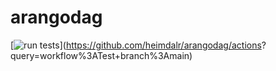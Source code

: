 # arangodag

[![run tests](https://github.com/heimdalr/arangodag/workflows/Test/badge.svg?branch=main)](https://github.com/heimdalr/arangodag/actions?
query=workflow%3ATest+branch%3Amain)

<!--
[![codecov](https://codecov.io/gh/heimdalr/dag/branch/master/graph/badge.svg)](https://codecov.io/gh/heimdalr/dag)
[![GoDoc](https://godoc.org/github.com/heimdalr/dag?status.svg)](https://godoc.org/github.com/heimdalr/dag) 
[![Go Report Card](https://goreportcard.com/badge/github.com/heimdalr/dag)](https://goreportcard.com/report/github.com/heimdalr/dag)
[![Nutrition Facts](http://code.grevit.net/badge/O%2B%2B_S%2B%2B_I%2B_C%2B_E%2B%2B%2B_M_V%2B_PS%2B%2B_!D)](http://code.grevit.net/facts/O%2B%2B_S%2B%2B_I%2B_C%2B_E%2B%2B%2B_M_V%2B_PS%2B%2B_!D)

Implementation directed acyclic graphs (DAGs).

The implementation is fast and thread-safe. It prevents adding cycles or 
duplicates and thereby always maintains a valid DAG. The implementation caches
 descendants and ancestors to speed up subsequent calls. 


github.com/heimdalr/dag:

3.770388s to add 597871 vertices and 597870 edges
1.578741s to get descendants
0.143887s to get descendants 2nd time
0.444065s to get descendants ordered
0.000008s to get children
1.301297s to transitively reduce the graph with caches populated
2.723708s to transitively reduce the graph without caches populated
0.168572s to delete an edge from the root


"github.com/hashicorp/terraform/dag":

3.195338s to add 597871 vertices and 597870 edges
1.121812s to get descendants
1.803096s to get descendants 2nd time
3.056972s to transitively reduce the graph





## Quickstart

Running: 

``` go
package main

import (
	"fmt"
	"github.com/heimdalr/dag/drivers/memdag"
)

func main() {

	// initialize a new graph
	d := memdag.NewDAG()

	// add three vertices
	key1, _ := d.AddVertex(1)
	key2, _ := d.AddVertex(2)
	key3, _ := d.AddVertex(3)

	// add the above vertices and connect them with two edges
	_ = d.AddEdge(key1, key2)
	_ = d.AddEdge(key1, key3)

	// describe the graph
	fmt.Print(d.String())

	// describe the graph
	fmt.Print(d.String())
}
```

will result in something like:

```
DAG Vertices: 3 - Edges: 2
Vertices:
  2
  3
  1
Edges:
  1 -> 2
  1 -> 3
```
-->

